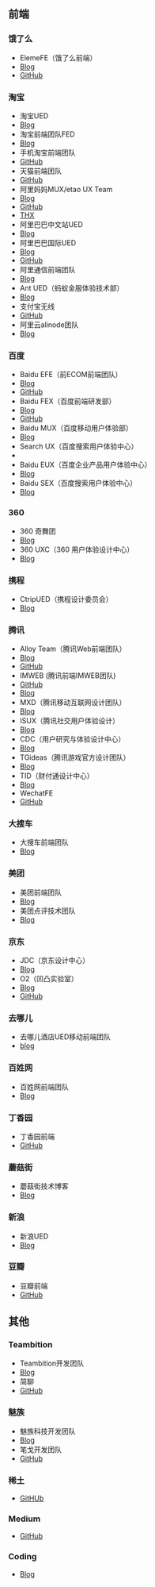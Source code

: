 
## 前端

### 饿了么
- ElemeFE（饿了么前端）
 - [Blog](https://fe.ele.me/)
 - [GitHub](https://github.com/ElemeFE)

### 淘宝
- 淘宝UED
 - [Blog](http://ued.taobao.org/blog/)
- 淘宝前端团队FED
 - [Blog](http://taobaofed.org/)
- 手机淘宝前端团队
 - [GitHub](https://github.com/amfe/article/issues)
- 天猫前端团队
 - [GitHub](https://github.com/tmallfe/tmallfe.github.io/issues)
- 阿里妈妈MUX/etao UX Team
 - [Blog](http://mux.alimama.com/)
 - [GitHub](https://github.com/etaoux)
 - [THX](https://github.com/thx)
- 阿里巴巴中文站UED
 - [Blog](http://www.aliued.cn/)
- 阿里巴巴国际UED
 - [Blog](http://www.aliued.com/)
 - [GitHub](https://github.com/sdc-alibaba)
- 阿里通信前端团队
 - [Blog](https://aliqin.github.io/)
- Ant UED（蚂蚁金服体验技术部）
 - [Blog](https://github.com/ant-ued/blog/issues)
- 支付宝无线
 - [GitHub](https://am-team.github.io/)
- 阿里云alinode团队
 - [Blog](http://alinode.aliyun.com/blog)

### 百度
- Baidu EFE（前ECOM前端团队）
 - [Blog](http://efe.baidu.com/)
 - [GitHub](https://github.com/ecomfe)
- Baidu FEX（百度前端研发部）
 - [Blog](http://fex.baidu.com/)
 - [GitHub](https://github.com/fex-team/)
- Baidu MUX（百度移动用户体验部）
 - [Blog](http://mux.baidu.com/)
- Search UX（百度搜索用户体验中心）
 - [](http://ued.baidu.com/)
- Baidu EUX（百度企业产品用户体验中心）
 - [Blog](http://eux.baidu.com/)
- Baidu SEX（百度搜索用户体验中心）
 - [Blog](http://sux.baidu.com/)

### 360
- 360 奇舞团
 - [Blog](http://www.75team.com/)
- 360 UXC（360 用户体验设计中心）
 - [Blog](http://uxc.360.cn/)

### 携程
- CtripUED（携程设计委员会）
 - [Blog](http://ued.ctrip.com/blog/)

### 腾讯
- Alloy Team（腾讯Web前端团队）
 - [Blog](http://www.alloyteam.com/)
 - [GitHub](https://github.com/alloyteam)
- IMWEB (腾讯前端IMWEB团队)
 - [GitHub](http://imweb.github.io/)
 - [Blog](http://imweb.io/)
- MXD（腾讯移动互联网设计团队）
 - [Blog](http://mxd.tencent.com/)
- ISUX（腾讯社交用户体验设计）
 - [Blog](https://isux.tencent.com/)
- CDC（用户研究与体验设计中心）
 - [Blog](http://cdc.tencent.com/)
- TGideas（腾讯游戏官方设计团队）
 - [Blog](http://tgideas.qq.com/)
- TID（财付通设计中心）
 - [Blog](http://tid.tenpay.com/)
- WechatFE
 - [GitHub](https://github.com/WechatFE)

### 大搜车
- 大搜车前端团队
 - [Blog](http://f2e.souche.com/blog/)

### 美团
- 美团前端团队
 - [Blog](http://fe.meituan.com/)
- 美团点评技术团队
 - [Blog](http://tech.meituan.com/)

### 京东
- JDC（京东设计中心）
 - [Blog](https://jdc.jd.com/)
- O2（凹凸实验室）
 - [Blog](http://aotu.io/)
 - [GitHub](https://github.com/o2team)

### 去哪儿
- 去哪儿酒店UED移动前端团队
 - [blog](http://ued.qunar.com/mobile/blog/)

### 百姓网
- 百姓网前端团队
 - [Blog](https://github.com/baixing/FE-Blog/issues)

### 丁香园
- 丁香园前端
 - [GitHub](https://github.com/dxy-biz-developer)

### 蘑菇街
- 蘑菇街技术博客
 - [Blog](http://mogu.io/)

### 新浪
- 新浪UED
 - [Blog](http://ued.sina.com.cn/)

### 豆瓣
- 豆瓣前端
 - [GitHub](https://github.com/douban-f2e)

## 其他

### Teambition
- Teambition开发团队
 - [Blog](https://www.teambition.com/developer/blog)
- 简聊
 - [GitHub](https://github.com/jianliaoim)

### 魅族
- 魅族科技开发团队
 - [Blog](https://segmentfault.com/blog/meizu)
- 笔戈开发团队
 - [GitHub](https://github.com/bigertech)

### 稀土
- [GitHUb](https://github.com/xitu)

### Medium
- [GitHub](https://github.com/Medium/)

### Coding
- [Blog](https://blog.coding.net/technology/blogs)
